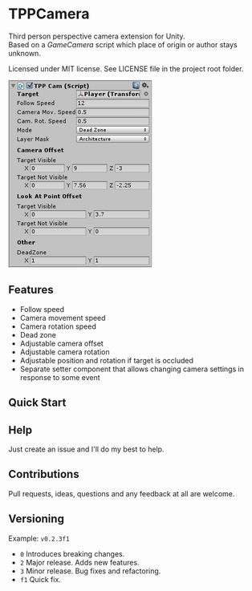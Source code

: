 # TPPCamera

Third person perspective camera extension for Unity.   
Based on a *GameCamera* script which place of origin or author stays unknown.

Licensed under MIT license. See LICENSE file in the project root folder.

![TPPCamera](/Resources/cover_screenshot.png?raw=true)

## Features

* Follow speed
* Camera movement speed
* Camera rotation speed
* Dead zone
* Adjustable camera offset
* Adjustable camera rotation
* Adjustable position and rotation if target is occluded
* Separate setter component that allows changing camera settings in response to some event

Quick Start
------------------

Help
-----

Just create an issue and I'll do my best to help.

Contributions
------------

Pull requests, ideas, questions and any feedback at all are welcome.

Versioning
----------

Example: `v0.2.3f1`

- `0` Introduces breaking changes.
- `2` Major release. Adds new features.
- `3` Minor release. Bug fixes and refactoring.
- `f1` Quick fix.

